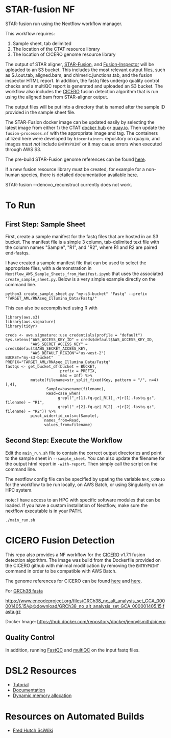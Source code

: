 # STAR-fusion NF

 STAR-fusion run using the Nextflow workflow manager.

 This workflow requires:
  1. Sample sheet, tab delimited
  2. The location of the CTAT resource library
  3. The location of CICERO genome resource library

The output of STAR aligner, [STAR-Fusion](https://github.com/STAR-Fusion/STAR-Fusion/wiki), and [Fusion-Inspector](https://github.com/FusionInspector/FusionInspector/wiki) will be uploaded to an S3 bucket. This includes the most relevant output files, such as SJ.out.tab, aligned.bam, and chimeric.junctions.tab, and the fusion inspector HTML report. In addition, the fastq files undergo quality control checks and a multiQC report is generated and uploaded an S3 bucket.  The workflow also includes the [CICERO](https://github.com/stjude/CICERO) fusion detection algorithm that is run using the aligned.bam from STAR-aligner output.  

The output files will be put into a directory that is named after the sample ID provided in the sample sheet file.  

The STAR-Fusion docker image can be updated easily by selecting the latest image from either 1) the CTAT [docker hub](https://hub.docker.com/r/trinityctat/starfusion) or [quay.io](quay.io). Then update the `fusion-processes.nf` with the appropriate image and tag. The containers utilized here were developed by `biocontainers` repository on quay.io, and images *must not* include `ENTRYPOINT` or it may cause errors when executed through AWS S3.  

The pre-build STAR-Fusion genome references can be found [here](https://data.broadinstitute.org/Trinity/CTAT_RESOURCE_LIB/). 

If a new fusion resource library must be created, for example for a non-human species, there is detailed documentation available [here](https://github.com/NCIP/ctat-genome-lib-builder/wiki).

STAR-fusion --denovo_reconstruct currently does not work. 

# To Run

## First Step: Sample Sheet

First, create a sample manifest for the fastq files that are hosted in an S3 bucket. The manifest file is a simple 3 column, tab-delimited text file with the column names "Sample", "R1", and "R2", where R1 and R2 are paired end-fastqs.

I have created a sample manifest file that can be used to select the appropriate files, with a demonstration in `Nextflow_AWS_Sample_Sheets_from_Manifest.ipynb` that uses the associated `create_sample_sheet.py`. Below is a very simple example directly on the command line.

```
python3 create_sample_sheet.py "my-s3-bucket" "Fastq" --prefix "TARGET_AML/RNAseq_Illumina_Data/Fastq/"
```

This can also be accomplished using R with 

```
library(aws.s3)
library(aws.signature)
library(tidyr) 

creds <- aws.signature::use_credentials(profile = "default")
Sys.setenv("AWS_ACCESS_KEY_ID" = creds$default$AWS_ACCESS_KEY_ID,
           "AWS_SECRET_ACCESS_KEY" = creds$default$AWS_SECRET_ACCESS_KEY,
           "AWS_DEFAULT_REGION"="us-west-2")
BUCKET="my-s3-bucket"
PREFIX="TARGET_AML/RNAseq_Illumina_Data/Fastq"
fastqs <- get_bucket_df(bucket = BUCKET, 
                        prefix = PREFIX,
                        max = Inf) %>%
           mutate(filename=str_split_fixed(Key, pattern = "/", n=4)[,4],
                  Sample=basename(filename),
                  Read=case_when(
                       grepl("_r[1].fq.gz|_R[1]_.+|r[1].fastq.gz", filename) ~ "R1", 
                       grepl("_r[2].fq.gz|_R[2]_.+|r[2].fastq.gz", filename) ~ "R2")) %>% 
           pivot_wider(id_cols=c(Sample), 
                 names_from=Read, 
                 values_from=filename)                      
```


## Second Step: Execute the Workflow

Edit the `main_run.sh` file to contain the correct output directories and point to the sample sheet in `--sample_sheet`. You can also update the filename for the output html report in `-with-report`. Then  simply call the script on the command line.

The nextflow config file can be specified by upating the variable `NFX_CONFIG` for the workflow to be run locally, on AWS Batch, or using Singularity on an HPC system. 

note: I have access to an HPC with specific software modules that can be loaded. If you have a custom installation of Nextflow, make sure the nextflow executable is in your PATH.

```
./main_run.sh
```

# CICERO Fusion Detection

This repo also provides a NF workflow for the [CICERO](https://github.com/stjude/CICERO) v1.7.1 fusion detection algorithm. The image was build from the Dockerfile provided on the CICERO github with minimal modification by removing the `ENTRYPOINT` command in order to be compatible with AWS Batch.

The genome references for CICERO can be found [here](https://www.bcgsc.ca/downloads/genomes/9606/hg19/1000genomes/bwa_ind/genome/GRCh37-lite.fa) and [here](https://doi.org/10.5281/zenodo.3817656).

For [GRCh38 fasta](ftp://ftp.ncbi.nlm.nih.gov/genomes/all/GCA/000/001/405/GCA_000001405.15_GRCh38/seqs_for_alignment_pipelines.ucsc_ids/GCA_000001405.15_GRCh38_no_alt_analysis_set.fna.gz)

https://www.encodeproject.org/files/GRCh38_no_alt_analysis_set_GCA_000001405.15/@@download/GRCh38_no_alt_analysis_set_GCA_000001405.15.fasta.gz


Docker Image: https://hub.docker.com/repository/docker/jennylsmith/cicero 


## Quality Control 

In addition, running [FastQC](https://www.bioinformatics.babraham.ac.uk/projects/fastqc/) and [multiQC](https://multiqc.info/) on the input fastq files. 

# DSL2 Resources

* [Tutorial](https://github.com/nextflow-io/nfcamp-tutorial)
* [Documentation](https://www.nextflow.io/docs/latest/dsl2.html)
* [Dynamic memory allocation](https://lucacozzuto.medium.com/handling-failing-jobs-with-nextflow-24405b97b679)

# Resources on Automated Builds
* [Fred Hutch SciWiki](https://sciwiki.fredhutch.org/hdc/hdc_building_containers/#step-2-define-your-docker-image)